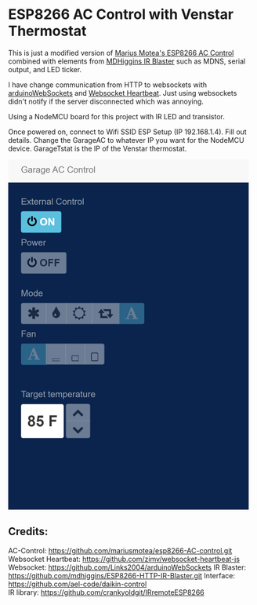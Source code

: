 # ESP8266 AC Control with Venstar Thermostat

This is just a modified version of <a href="https://github.com/mariusmotea/esp8266-AC-control.git">Marius Motea's ESP8266 AC Control</a> combined with elements from <a href="https://github.com/mdhiggins/ESP8266-HTTP-IR-Blaster.git">MDHiggins IR Blaster</a> such as MDNS, serial output, and LED ticker.

I have change communication from HTTP to websockets with <a href="https://github.com/Links2004/arduinoWebSockets">arduinoWebSockets</a> and <a href="https://github.com/zimv/websocket-heartbeat-js">Websocket Heartbeat</a>. Just using websockets didn't notify if the server disconnected which was annoying. 

Using a NodeMCU board for this project with IR LED and transistor. 

Once powered on, connect to Wifi SSID ESP Setup (IP 192.168.1.4). Fill out details. Change the GarageAC to whatever IP you want for the NodeMCU device. GarageTstat is the IP of the Venstar thermostat.

<img src="printscreen.png">

## Credits:

AC-Control: https://github.com/mariusmotea/esp8266-AC-control.git
Websocket Heartbeat: https://github.com/zimv/websocket-heartbeat-js
Websocket: https://github.com/Links2004/arduinoWebSockets
IR Blaster: https://github.com/mdhiggins/ESP8266-HTTP-IR-Blaster.git
Interface: https://github.com/ael-code/daikin-control  
IR library: https://github.com/crankyoldgit/IRremoteESP8266
